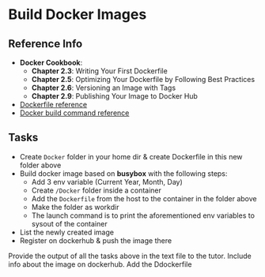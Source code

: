 # Build Docker Images

## Reference Info

* **Docker Cookbook**:
    * **Chapter 2.3**: Writing Your First Dockerfile
    * **Chapter 2.5**: Optimizing Your Dockerfile by Following Best Practices
    * **Chapter 2.6**: Versioning an Image with Tags
    * **Chapter 2.9**: Publishing Your Image to Docker Hub
* [Dockerfile reference](https://docs.docker.com/engine/reference/builder/)
* [Docker build command reference](https://docs.docker.com/engine/reference/commandline/build/)

## Tasks

* Сreate `Docker` folder in your home dir & create Dockerfile in this new folder above
* Build docker image based on **busybox** with the following steps:
  * Add 3 env variable (Current Year, Month, Day)
  * Create `/Docker` folder inside a container
  * Add the `Dockerfile` from the host to the container in the folder above
  * Make the folder as workdir
  * The launch command is to print the aforementioned env variables to sysout of the container
* List the newly created image
* Register on dockerhub & push the image there

Provide the output of all the tasks above in the text file to the tutor. Include info about 
the image on dockerhub. Add the Ddockerfile